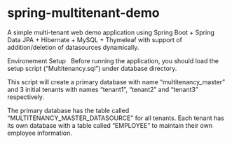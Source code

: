 # spring-multitenant-demo

 A simple multi-tenant web demo application using Spring Boot + Spring Data JPA + Hibernate + MySQL + Thymeleaf with support of addition/deletion of datasources dynamically.

Environement Setup
   Before running the application, you should load the setup script (“Multitenancy.sql”) under database directory. 
   
   This script will create a primary database with name “multitenancy_master” and 3 initial tenants with names “tenant1”, “tenant2” and “tenant3” respectively. 
   
   The primary database has the table called “MULTITENANCY_MASTER_DATASOURCE” for all tenants. Each tenant has its own database with a table called “EMPLOYEE” to maintain their own employee information. 
  
